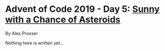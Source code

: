 # Advent of Code 2019 - Day 5: [Sunny with a Chance of Asteroids](https://adventofcode.com/2019/day/5)
By Alex Prosser

Nothing here is written yet...